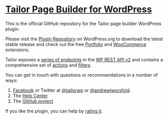 # [Tailor Page Builder for WordPress](http://www.gettailor.com/)

This is the official GitHub repository for the Tailor page builder WordPress plugin.

Please visit the [Plugin Repository](http://wordpress.org/plugins/tailor/) on WordPress.org to download the latest stable release and check out the free [Portfolio](https://github.com/andrew-worsfold/tailor-portfolio) and [WooCommerce](https://github.com/andrew-worsfold/tailor-woocommerce) extensions.

Tailor exposes a [series of endpoints](https://github.com/andrew-worsfold/tailor/blob/master/api.md) in the [WP REST API v2](https://wordpress.org/plugins/rest-api/) and contains a comprehensive set of [actions](https://github.com/andrew-worsfold/tailor/blob/master/actions.md) and [filters](https://github.com/andrew-worsfold/tailor/blob/master/filters.md).

You can get in touch with questions or recommendations in a number of ways:

1. [Facebook](https://www.facebook.com/tailorwp/) or Twitter at [@tailorwp](https://twitter.com/tailorwp) or [@andrewjworsfold](https://twitter.com/andrewjworsfold).
2. The [Help Center](http://support.gettailor.com)
3. The [GitHub project](https://github.com/andrew-worsfold/tailor)

If you like the plugin, you can help by [rating it](https://wordpress.org/support/view/plugin-reviews/tailor?rate=5#postform).